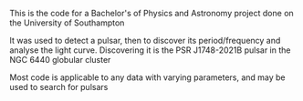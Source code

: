 This is the code for a Bachelor's of Physics and Astronomy project done on the University of Southampton 

It was used to detect a pulsar, then to discover its period/frequency and analyse the light curve. Discovering it is the PSR J1748-2021B pulsar in the NGC 6440 globular cluster

Most code is applicable to any data with varying parameters, and may be used to search for pulsars
